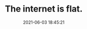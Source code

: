 ---
date: 2021-06-03 18:45:21
link:
  source: pocket
  source_url: https://getpocket.com
  text: The internet is flat.
  url: https://warzel.substack.com/p/the-internet-is-flat
source: pocket
syndicated:
- type: pocket
  url: https://warzel.substack.com/p/the-internet-is-flat
- type: mastodon
  url: https://mastodon.technology/users/roytang/statuses/106348297174231697
- type: twitter
  url: https://twitter.com/roytang/status/1400525332348751872/
title: The internet is flat.
---